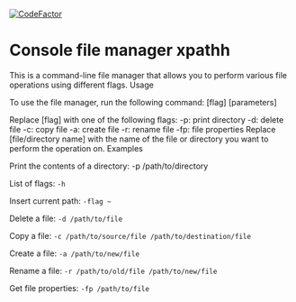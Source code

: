 [![CodeFactor](https://www.codefactor.io/repository/github/sxaxq/xpathh/badge)](https://www.codefactor.io/repository/github/sxaxq/xpathh)

# Console file manager xpathh

This is a command-line file manager that allows you to perform various file operations using different flags.
Usage

To use the file manager, run the following command:
[flag] [parameters]

Replace [flag] with one of the following flags:
-p: print directory
-d: delete file
-c: copy file
-a: create file
-r: rename file
-fp: file properties
Replace [file/directory name] with the name of the file or directory you want to perform the operation on.
Examples

Print the contents of a directory:
-p /path/to/directory

List of flags:
`-h`

Insert current path:
`-flag ~`

Delete a file:
`-d /path/to/file`

Copy a file:
`-c /path/to/source/file /path/to/destination/file`

Create a file:
`-a /path/to/new/file`

Rename a file:
`-r /path/to/old/file /path/to/new/file`

Get file properties:
`-fp /path/to/file`

